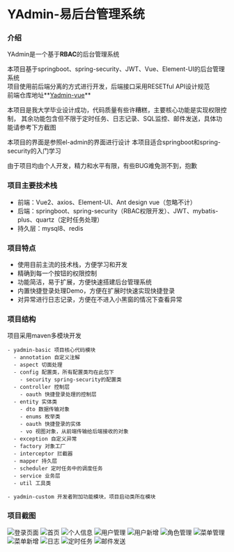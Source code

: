 # YAdmin-易后台管理系统

### 介绍
YAdmin是一个基于**RBAC**的后台管理系统  

本项目基于springboot、spring-security、JWT、Vue、Element-UI的后台管理系统  
项目使用前后端分离的方式进行开发，后端接口采用RESETful API设计规范  
前端仓库地址**[Yadmin-vue](/yangzx1282/yadmin-vue)**

本项目是我大学毕业设计成功，代码质量有些许糟糕，主要核心功能是实现权限控制，
其余功能包含但不限于定时任务、日志记录、SQL监控、邮件发送，具体功能请参考下方截图

本项目的界面是参照el-admin的界面进行设计
本项目适合springboot和spring-security的入门学习

由于项目均由个人开发，精力和水平有限，有些BUG难免测不到，抱歉


### 项目主要技术栈
* 前端：Vue2、axios、Element-UI、Ant design vue（忽略不计）
* 后端：springboot、spring-security（RBAC权限开发）、JWT、mybatis-plus、quartz（定时任务处理）
* 持久层：mysql8、redis


### 项目特点
* 使用目前主流的技术栈，方便学习和开发
* 精确到每一个按钮的权限控制
* 功能简洁，易于扩展，方便快速搭建后台管理系统
* 内置快捷登录处理Demo，方便在扩展时快速实现快捷登录
* 对异常进行日志记录，方便在不进入小黑窗的情况下查看异常


### 项目结构
项目采用maven多模块开发
```
- yadmin-basic 项目核心代码模块
  - annotation 自定义注解
  - aspect 切面处理
  - config 配置类，所有配置类均在此包下
    - security spring-security的配置类
  - controller 控制层
    - oauth 快捷登录处理的控制层
  - entity 实体类
    - dto 数据传输对象
    - enums 枚举类
    - oauth 快捷登录的实体
    - vo 视图对象，从前端传输给后端接收的对象
  - exception 自定义异常
  - factory 对象工厂
  - interceptor 拦截器
  - mapper 持久层
  - scheduler 定时任务中的调度任务
  - service 业务层
  - util 工具类
  
- yadmin-custom 开发者附加功能模块，项目启动类所在模块
```

### 项目截图
![登录页面](images/login.png)
![首页](./images/index.png)
![个人信息](./images/info.png)
![用户管理](images/user.png)
![用户新增](images/user_add.png)
![角色管理](images/role.png)
![菜单管理](images/menu.png)
![菜单新增](./images/menu_add.png)
![日志](./images/log.png)
![定时任务](./images/task.png)
![邮件发送](./images/email.png)

